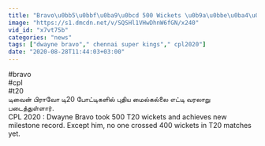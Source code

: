 ```yaml
---
title: "Bravo\u0bb5\u0bbf\u0ba9\u0bcd 500 Wickets \u0b9a\u0bbe\u0ba4\u0ba9\u0bc8; T20\u0bb2\u0bcd \u0bb5\u0bb0\u0bb2\u0bbe\u0bb1\u0bc1 OneIndia Tamil"
image: "https://s1.dmcdn.net/v/SQSHl1VHwDhnW6fGN/x240"
vid_id: "x7vt75b"
categories: "news"
tags: ["dwayne bravo"," chennai super kings"," cpl2020"]
date: "2020-08-28T11:44:03+03:00"
---
```

#bravo  <br>#cpl  <br>#t20  <br>டிவைன் பிராவோ டி20 போட்டிகளில் புதிய மைல்கல்லை எட்டி வரலாறு படைத்துள்ளார்.  <br>CPL 2020 : Dwayne Bravo took 500 T20 wickets and achieves new milestone record. Except him, no one crossed 400 wickets in T20 matches yet.
